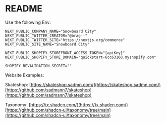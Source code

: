 # README

Use the following Env:

```env
NEXT_PUBLIC_COMPANY_NAME="Snowboard City"
NEXT_PUBLIC_TWITTER_CREATOR="@brag--"
NEXT_PUBLIC_TWITTER_SITE="https://nextjs.org/commerce"
NEXT_PUBLIC_SITE_NAME="Snowboard City"

NEXT_PUBLIC_SHOPIFY_STOREFRONT_ACCESS_TOKEN="[apiKey]"
NEXT_PUBLIC_SHOPIFY_STORE_DOMAIN="quickstart-6cc63160.myshopify.com"

SHOPIFY_REVALIDATION_SECRET=""
```

Website Examples:

Skateshop:
[https://skateshop.sadmn.com/](https://skateshop.sadmn.com/)
[https://github.com/sadmann7/skateshop](https://github.com/sadmann7/skateshop)

Taxonomy:
[https://tx.shadcn.com/](https://tx.shadcn.com/)
[https://github.com/shadcn-ui/taxonomy/tree/main](https://github.com/shadcn-ui/taxonomy/tree/main)
